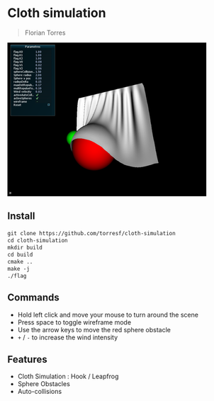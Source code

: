 # Cloth simulation

> Florian Torres

![Cloth Simulation](./images/cloth_simulation_01.png)

## Install

```shell
git clone https://github.com/torresf/cloth-simulation
cd cloth-simulation
mkdir build
cd build
cmake ..
make -j
./flag
```

## Commands

- Hold left click and move your mouse to turn around the scene
- Press space to toggle wireframe mode
- Use the arrow keys to move the red sphere obstacle
- `+` / `-` to increase the wind intensity

## Features

- Cloth Simulation : Hook / Leapfrog
- Sphere Obstacles
- Auto-collisions
